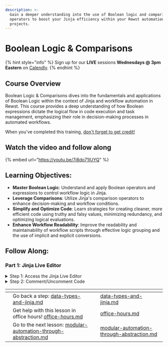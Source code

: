 ```yaml
---
description: >-
  Gain a deeper understanding into the use of Boolean logic and comparison
  operators to boost your Jinja efficiency within your Rewst automation
  projects.
---
```


# Boolean Logic & Comparisons

{% hint style="info" %}
Sign up for our **LIVE** sessions **Wednesdays @ 3pm** **Eastern** on [Calendly](https://calendly.com/cluck-u/rewst-203).
{% endhint %}

## **Course Overview**

Boolean Logic & Comparisons dives into the fundamentals and applications of Boolean Logic within the context of Jinja and workflow automation in Rewst. This course provides a deep understanding of how Boolean expressions dictate the logical flow in code execution and task management, emphasizing their role in decision-making processes in automated workflows.

When you've completed this training, [don't forget to get credit!](https://app.rewst.io/form/01914838-f969-7018-9072-9f1ab3e5ece6)

## Watch the video and follow along

{% embed url="https://youtu.be/7i8do71IUYQ" %}

## **Learning Objectives:**

* **Master Boolean Logic**: Understand and apply Boolean operators and expressions to control workflow logic in Jinja.
* **Leverage Comparisons**: Utilize Jinja's comparison operators to enhance decision-making and workflow conditions.
* **Simplify and Optimize Code**: Learn strategies for creating cleaner, more efficient code using truthy and falsy values, minimizing redundancy, and optimizing logical evaluations.
* **Enhance Workflow Readability**: Improve the readability and maintainability of workflow scripts through effective logic grouping and the use of implicit and explicit conversions.

## Follow Along:

### Part 1: Jinja Live Editor

<details>

<summary>Step 1: Access the Jinja Live Editor</summary>

1. Open the [Live Editor with Sample Data](https://app.rewst.io/jinja-live-editor?id=018ea440-defe-7354-a488-8e5a61e1a2a9)

Here are some important keyboard shortcuts you can use throughout

1. Remove comments
   * Windows: _ctrl + /_
   * OSX: _cmd + /_
2. Render code
   * Windows: _ctrl + enter_
   * OSX: _cmd + enter_

</details>

<details>

<summary>Step 2: Comment/Uncomment Code</summary>

1. Comment/Uncomment Code and see the behavior between the WET and DRY examples.

</details>

<table data-view="cards"><thead><tr><th></th><th></th><th></th><th data-hidden data-card-target data-type="content-ref"></th></tr></thead><tbody><tr><td></td><td>Go back a step: <a data-mention href="data-types-and-jinja.md">data-types-and-jinja.md</a></td><td></td><td><a href="data-types-and-jinja.md">data-types-and-jinja.md</a></td></tr><tr><td></td><td>Get help with this lesson in office hours! <a data-mention href="../office-hours.md">office-hours.md</a></td><td></td><td><a href="../office-hours.md">office-hours.md</a></td></tr><tr><td></td><td>Go to the next lesson: <a data-mention href="modular-automation-through-abstraction.md">modular-automation-through-abstraction.md</a></td><td></td><td><a href="modular-automation-through-abstraction.md">modular-automation-through-abstraction.md</a></td></tr></tbody></table>

